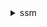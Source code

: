 <details>

<summary>
ssm
</summary>

- <details><summary>add-tags-to-resource</summary>

  * --resource-type
  * --resource-id
  * --tags
  * --cli-input-json
  * --cli-input-yaml
  * --generate-cli-skeleton


- <details><summary>associate-ops-item-related-item</summary>

  * --ops-item-id
  * --association-type
  * --resource-type
  * --resource-uri
  * --cli-input-json
  * --cli-input-yaml
  * --generate-cli-skeleton


- <details><summary>cancel-command</summary>

  * --command-id
  * --instance-ids
  * --cli-input-json
  * --cli-input-yaml
  * --generate-cli-skeleton


- <details><summary>cancel-maintenance-window-execution</summary>

  * --window-execution-id
  * --cli-input-json
  * --cli-input-yaml
  * --generate-cli-skeleton


- <details><summary>create-activation</summary>

  * --description
  * --default-instance-name
  * --iam-role
  * --registration-limit
  * --expiration-date
  * --tags
  * --cli-input-json
  * --cli-input-yaml
  * --generate-cli-skeleton


- <details><summary>create-association</summary>

  * --name
  * --document-version
  * --instance-id
  * --parameters
  * --targets
  * --schedule-expression
  * --output-location
  * --association-name
  * --automation-target-parameter-name
  * --max-errors
  * --max-concurrency
  * --compliance-severity
  * --sync-compliance
  * --apply-only-at-cron-interval
  * --no-apply-only-at-cron-interval
  * --calendar-names
  * --target-locations
  * --cli-input-json
  * --cli-input-yaml
  * --generate-cli-skeleton


- <details><summary>create-association-batch</summary>

  * --entries
  * --cli-input-json
  * --cli-input-yaml
  * --generate-cli-skeleton


- <details><summary>create-document</summary>

  * --content
  * --requires
  * --attachments
  * --name
  * --display-name
  * --version-name
  * --document-type
  * --document-format
  * --target-type
  * --tags
  * --cli-input-json
  * --cli-input-yaml
  * --generate-cli-skeleton


- <details><summary>create-maintenance-window</summary>

  * --name
  * --description
  * --start-date
  * --end-date
  * --schedule
  * --schedule-timezone
  * --schedule-offset
  * --duration
  * --cutoff
  * --allow-unassociated-targets
  * --no-allow-unassociated-targets
  * --client-token
  * --tags
  * --cli-input-json
  * --cli-input-yaml
  * --generate-cli-skeleton


- <details><summary>create-ops-item</summary>

  * --description
  * --ops-item-type
  * --operational-data
  * --notifications
  * --priority
  * --related-ops-items
  * --source
  * --title
  * --tags
  * --category
  * --severity
  * --actual-start-time
  * --actual-end-time
  * --planned-start-time
  * --planned-end-time
  * --cli-input-json
  * --cli-input-yaml
  * --generate-cli-skeleton


- <details><summary>create-ops-metadata</summary>

  * --resource-id
  * --metadata
  * --tags
  * --cli-input-json
  * --cli-input-yaml
  * --generate-cli-skeleton


- <details><summary>create-patch-baseline</summary>

  * --operating-system
  * --name
  * --global-filters
  * --approval-rules
  * --approved-patches
  * --approved-patches-compliance-level
  * --approved-patches-enable-non-security
  * --no-approved-patches-enable-non-security
  * --rejected-patches
  * --rejected-patches-action
  * --description
  * --sources
  * --client-token
  * --tags
  * --cli-input-json
  * --cli-input-yaml
  * --generate-cli-skeleton


- <details><summary>create-resource-data-sync</summary>

  * --sync-name
  * --s3-destination
  * --sync-type
  * --sync-source
  * --cli-input-json
  * --cli-input-yaml
  * --generate-cli-skeleton


- <details><summary>delete-activation</summary>

  * --activation-id
  * --cli-input-json
  * --cli-input-yaml
  * --generate-cli-skeleton


- <details><summary>delete-association</summary>

  * --name
  * --instance-id
  * --association-id
  * --cli-input-json
  * --cli-input-yaml
  * --generate-cli-skeleton


- <details><summary>delete-document</summary>

  * --name
  * --document-version
  * --version-name
  * --force
  * --no-force
  * --cli-input-json
  * --cli-input-yaml
  * --generate-cli-skeleton


- <details><summary>delete-inventory</summary>

  * --type-name
  * --schema-delete-option
  * --dry-run
  * --no-dry-run
  * --client-token
  * --cli-input-json
  * --cli-input-yaml
  * --generate-cli-skeleton


- <details><summary>delete-maintenance-window</summary>

  * --window-id
  * --cli-input-json
  * --cli-input-yaml
  * --generate-cli-skeleton


- <details><summary>delete-ops-metadata</summary>

  * --ops-metadata-arn
  * --cli-input-json
  * --cli-input-yaml
  * --generate-cli-skeleton


- <details><summary>delete-parameter</summary>

  * --name
  * --cli-input-json
  * --cli-input-yaml
  * --generate-cli-skeleton


- <details><summary>delete-parameters</summary>

  * --names
  * --cli-input-json
  * --cli-input-yaml
  * --generate-cli-skeleton


- <details><summary>delete-patch-baseline</summary>

  * --baseline-id
  * --cli-input-json
  * --cli-input-yaml
  * --generate-cli-skeleton


- <details><summary>delete-resource-data-sync</summary>

  * --sync-name
  * --sync-type
  * --cli-input-json
  * --cli-input-yaml
  * --generate-cli-skeleton


- <details><summary>deregister-managed-instance</summary>

  * --instance-id
  * --cli-input-json
  * --cli-input-yaml
  * --generate-cli-skeleton


- <details><summary>deregister-patch-baseline-for-patch-group</summary>

  * --baseline-id
  * --patch-group
  * --cli-input-json
  * --cli-input-yaml
  * --generate-cli-skeleton


- <details><summary>deregister-target-from-maintenance-window</summary>

  * --window-id
  * --window-target-id
  * --safe
  * --no-safe
  * --cli-input-json
  * --cli-input-yaml
  * --generate-cli-skeleton


- <details><summary>deregister-task-from-maintenance-window</summary>

  * --window-id
  * --window-task-id
  * --cli-input-json
  * --cli-input-yaml
  * --generate-cli-skeleton


- <details><summary>describe-activations</summary>

  * --filters
  * --cli-input-json
  * --cli-input-yaml
  * --starting-token
  * --page-size
  * --max-items
  * --generate-cli-skeleton


- <details><summary>describe-association</summary>

  * --name
  * --instance-id
  * --association-id
  * --association-version
  * --cli-input-json
  * --cli-input-yaml
  * --generate-cli-skeleton


- <details><summary>describe-association-executions</summary>

  * --association-id
  * --filters
  * --cli-input-json
  * --cli-input-yaml
  * --starting-token
  * --page-size
  * --max-items
  * --generate-cli-skeleton


- <details><summary>describe-association-execution-targets</summary>

  * --association-id
  * --execution-id
  * --filters
  * --cli-input-json
  * --cli-input-yaml
  * --starting-token
  * --page-size
  * --max-items
  * --generate-cli-skeleton


- <details><summary>describe-automation-executions</summary>

  * --filters
  * --cli-input-json
  * --cli-input-yaml
  * --starting-token
  * --page-size
  * --max-items
  * --generate-cli-skeleton


- <details><summary>describe-automation-step-executions</summary>

  * --automation-execution-id
  * --filters
  * --reverse-order
  * --no-reverse-order
  * --cli-input-json
  * --cli-input-yaml
  * --starting-token
  * --page-size
  * --max-items
  * --generate-cli-skeleton


- <details><summary>describe-available-patches</summary>

  * --filters
  * --cli-input-json
  * --cli-input-yaml
  * --starting-token
  * --page-size
  * --max-items
  * --generate-cli-skeleton


- <details><summary>describe-document</summary>

  * --name
  * --document-version
  * --version-name
  * --cli-input-json
  * --cli-input-yaml
  * --generate-cli-skeleton


- <details><summary>describe-document-permission</summary>

  * --name
  * --permission-type
  * --max-results
  * --next-token
  * --cli-input-json
  * --cli-input-yaml
  * --generate-cli-skeleton


- <details><summary>describe-effective-instance-associations</summary>

  * --instance-id
  * --cli-input-json
  * --cli-input-yaml
  * --starting-token
  * --page-size
  * --max-items
  * --generate-cli-skeleton


- <details><summary>describe-effective-patches-for-patch-baseline</summary>

  * --baseline-id
  * --cli-input-json
  * --cli-input-yaml
  * --starting-token
  * --page-size
  * --max-items
  * --generate-cli-skeleton


- <details><summary>describe-instance-associations-status</summary>

  * --instance-id
  * --cli-input-json
  * --cli-input-yaml
  * --starting-token
  * --page-size
  * --max-items
  * --generate-cli-skeleton


- <details><summary>describe-instance-information</summary>

  * --instance-information-filter-list
  * --filters
  * --cli-input-json
  * --cli-input-yaml
  * --starting-token
  * --page-size
  * --max-items
  * --generate-cli-skeleton


- <details><summary>describe-instance-patches</summary>

  * --instance-id
  * --filters
  * --cli-input-json
  * --cli-input-yaml
  * --starting-token
  * --page-size
  * --max-items
  * --generate-cli-skeleton


- <details><summary>describe-instance-patch-states</summary>

  * --instance-ids
  * --cli-input-json
  * --cli-input-yaml
  * --starting-token
  * --page-size
  * --max-items
  * --generate-cli-skeleton


- <details><summary>describe-instance-patch-states-for-patch-group</summary>

  * --patch-group
  * --filters
  * --cli-input-json
  * --cli-input-yaml
  * --starting-token
  * --page-size
  * --max-items
  * --generate-cli-skeleton


- <details><summary>describe-inventory-deletions</summary>

  * --deletion-id
  * --cli-input-json
  * --cli-input-yaml
  * --starting-token
  * --page-size
  * --max-items
  * --generate-cli-skeleton


- <details><summary>describe-maintenance-window-executions</summary>

  * --window-id
  * --filters
  * --cli-input-json
  * --cli-input-yaml
  * --starting-token
  * --page-size
  * --max-items
  * --generate-cli-skeleton


- <details><summary>describe-maintenance-window-execution-task-invocations</summary>

  * --window-execution-id
  * --task-id
  * --filters
  * --cli-input-json
  * --cli-input-yaml
  * --starting-token
  * --page-size
  * --max-items
  * --generate-cli-skeleton


- <details><summary>describe-maintenance-window-execution-tasks</summary>

  * --window-execution-id
  * --filters
  * --cli-input-json
  * --cli-input-yaml
  * --starting-token
  * --page-size
  * --max-items
  * --generate-cli-skeleton


- <details><summary>describe-maintenance-windows</summary>

  * --filters
  * --cli-input-json
  * --cli-input-yaml
  * --starting-token
  * --page-size
  * --max-items
  * --generate-cli-skeleton


- <details><summary>describe-maintenance-window-schedule</summary>

  * --window-id
  * --targets
  * --resource-type
  * --filters
  * --cli-input-json
  * --cli-input-yaml
  * --starting-token
  * --page-size
  * --max-items
  * --generate-cli-skeleton


- <details><summary>describe-maintenance-windows-for-target</summary>

  * --targets
  * --resource-type
  * --cli-input-json
  * --cli-input-yaml
  * --starting-token
  * --page-size
  * --max-items
  * --generate-cli-skeleton


- <details><summary>describe-maintenance-window-targets</summary>

  * --window-id
  * --filters
  * --cli-input-json
  * --cli-input-yaml
  * --starting-token
  * --page-size
  * --max-items
  * --generate-cli-skeleton


- <details><summary>describe-maintenance-window-tasks</summary>

  * --window-id
  * --filters
  * --cli-input-json
  * --cli-input-yaml
  * --starting-token
  * --page-size
  * --max-items
  * --generate-cli-skeleton


- <details><summary>describe-ops-items</summary>

  * --ops-item-filters
  * --cli-input-json
  * --cli-input-yaml
  * --starting-token
  * --page-size
  * --max-items
  * --generate-cli-skeleton


- <details><summary>describe-parameters</summary>

  * --filters
  * --parameter-filters
  * --cli-input-json
  * --cli-input-yaml
  * --starting-token
  * --page-size
  * --max-items
  * --generate-cli-skeleton


- <details><summary>describe-patch-baselines</summary>

  * --filters
  * --cli-input-json
  * --cli-input-yaml
  * --starting-token
  * --page-size
  * --max-items
  * --generate-cli-skeleton


- <details><summary>describe-patch-groups</summary>

  * --filters
  * --cli-input-json
  * --cli-input-yaml
  * --starting-token
  * --page-size
  * --max-items
  * --generate-cli-skeleton


- <details><summary>describe-patch-group-state</summary>

  * --patch-group
  * --cli-input-json
  * --cli-input-yaml
  * --generate-cli-skeleton


- <details><summary>describe-patch-properties</summary>

  * --operating-system
  * --property
  * --patch-set
  * --cli-input-json
  * --cli-input-yaml
  * --starting-token
  * --page-size
  * --max-items
  * --generate-cli-skeleton


- <details><summary>describe-sessions</summary>

  * --state
  * --filters
  * --cli-input-json
  * --cli-input-yaml
  * --starting-token
  * --page-size
  * --max-items
  * --generate-cli-skeleton


- <details><summary>disassociate-ops-item-related-item</summary>

  * --ops-item-id
  * --association-id
  * --cli-input-json
  * --cli-input-yaml
  * --generate-cli-skeleton


- <details><summary>get-automation-execution</summary>

  * --automation-execution-id
  * --cli-input-json
  * --cli-input-yaml
  * --generate-cli-skeleton


- <details><summary>get-calendar-state</summary>

  * --calendar-names
  * --at-time
  * --cli-input-json
  * --cli-input-yaml
  * --generate-cli-skeleton


- <details><summary>get-command-invocation</summary>

  * --command-id
  * --instance-id
  * --plugin-name
  * --cli-input-json
  * --cli-input-yaml
  * --generate-cli-skeleton


- <details><summary>get-connection-status</summary>

  * --target
  * --cli-input-json
  * --cli-input-yaml
  * --generate-cli-skeleton


- <details><summary>get-default-patch-baseline</summary>

  * --operating-system
  * --cli-input-json
  * --cli-input-yaml
  * --generate-cli-skeleton


- <details><summary>get-deployable-patch-snapshot-for-instance</summary>

  * --instance-id
  * --snapshot-id
  * --baseline-override
  * --cli-input-json
  * --cli-input-yaml
  * --generate-cli-skeleton


- <details><summary>get-document</summary>

  * --name
  * --version-name
  * --document-version
  * --document-format
  * --cli-input-json
  * --cli-input-yaml
  * --generate-cli-skeleton


- <details><summary>get-inventory</summary>

  * --filters
  * --aggregators
  * --result-attributes
  * --cli-input-json
  * --cli-input-yaml
  * --starting-token
  * --page-size
  * --max-items
  * --generate-cli-skeleton


- <details><summary>get-inventory-schema</summary>

  * --type-name
  * --aggregator
  * --no-aggregator
  * --sub-type
  * --no-sub-type
  * --cli-input-json
  * --cli-input-yaml
  * --starting-token
  * --page-size
  * --max-items
  * --generate-cli-skeleton


- <details><summary>get-maintenance-window</summary>

  * --window-id
  * --cli-input-json
  * --cli-input-yaml
  * --generate-cli-skeleton


- <details><summary>get-maintenance-window-execution</summary>

  * --window-execution-id
  * --cli-input-json
  * --cli-input-yaml
  * --generate-cli-skeleton


- <details><summary>get-maintenance-window-execution-task</summary>

  * --window-execution-id
  * --task-id
  * --cli-input-json
  * --cli-input-yaml
  * --generate-cli-skeleton


- <details><summary>get-maintenance-window-execution-task-invocation</summary>

  * --window-execution-id
  * --task-id
  * --invocation-id
  * --cli-input-json
  * --cli-input-yaml
  * --generate-cli-skeleton


- <details><summary>get-maintenance-window-task</summary>

  * --window-id
  * --window-task-id
  * --cli-input-json
  * --cli-input-yaml
  * --generate-cli-skeleton


- <details><summary>get-ops-item</summary>

  * --ops-item-id
  * --cli-input-json
  * --cli-input-yaml
  * --generate-cli-skeleton


- <details><summary>get-ops-metadata</summary>

  * --ops-metadata-arn
  * --max-results
  * --next-token
  * --cli-input-json
  * --cli-input-yaml
  * --generate-cli-skeleton


- <details><summary>get-ops-summary</summary>

  * --sync-name
  * --filters
  * --aggregators
  * --result-attributes
  * --cli-input-json
  * --cli-input-yaml
  * --starting-token
  * --page-size
  * --max-items
  * --generate-cli-skeleton


- <details><summary>get-parameter</summary>

  * --name
  * --with-decryption
  * --no-with-decryption
  * --cli-input-json
  * --cli-input-yaml
  * --generate-cli-skeleton


- <details><summary>get-parameter-history</summary>

  * --name
  * --with-decryption
  * --no-with-decryption
  * --cli-input-json
  * --cli-input-yaml
  * --starting-token
  * --page-size
  * --max-items
  * --generate-cli-skeleton


- <details><summary>get-parameters</summary>

  * --names
  * --with-decryption
  * --no-with-decryption
  * --cli-input-json
  * --cli-input-yaml
  * --generate-cli-skeleton


- <details><summary>get-parameters-by-path</summary>

  * --path
  * --recursive
  * --no-recursive
  * --parameter-filters
  * --with-decryption
  * --no-with-decryption
  * --cli-input-json
  * --cli-input-yaml
  * --starting-token
  * --page-size
  * --max-items
  * --generate-cli-skeleton


- <details><summary>get-patch-baseline</summary>

  * --baseline-id
  * --cli-input-json
  * --cli-input-yaml
  * --generate-cli-skeleton


- <details><summary>get-patch-baseline-for-patch-group</summary>

  * --patch-group
  * --operating-system
  * --cli-input-json
  * --cli-input-yaml
  * --generate-cli-skeleton


- <details><summary>get-service-setting</summary>

  * --setting-id
  * --cli-input-json
  * --cli-input-yaml
  * --generate-cli-skeleton


- <details><summary>help</summary>

  * 


- <details><summary>label-parameter-version</summary>

  * --name
  * --parameter-version
  * --labels
  * --cli-input-json
  * --cli-input-yaml
  * --generate-cli-skeleton


- <details><summary>list-associations</summary>

  * --association-filter-list
  * --cli-input-json
  * --cli-input-yaml
  * --starting-token
  * --page-size
  * --max-items
  * --generate-cli-skeleton


- <details><summary>list-association-versions</summary>

  * --association-id
  * --cli-input-json
  * --cli-input-yaml
  * --starting-token
  * --page-size
  * --max-items
  * --generate-cli-skeleton


- <details><summary>list-command-invocations</summary>

  * --command-id
  * --instance-id
  * --filters
  * --details
  * --no-details
  * --cli-input-json
  * --cli-input-yaml
  * --starting-token
  * --page-size
  * --max-items
  * --generate-cli-skeleton


- <details><summary>list-commands</summary>

  * --command-id
  * --instance-id
  * --filters
  * --cli-input-json
  * --cli-input-yaml
  * --starting-token
  * --page-size
  * --max-items
  * --generate-cli-skeleton


- <details><summary>list-compliance-items</summary>

  * --filters
  * --resource-ids
  * --resource-types
  * --cli-input-json
  * --cli-input-yaml
  * --starting-token
  * --page-size
  * --max-items
  * --generate-cli-skeleton


- <details><summary>list-compliance-summaries</summary>

  * --filters
  * --cli-input-json
  * --cli-input-yaml
  * --starting-token
  * --page-size
  * --max-items
  * --generate-cli-skeleton


- <details><summary>list-document-metadata-history</summary>

  * --name
  * --document-version
  * --metadata
  * --next-token
  * --max-results
  * --cli-input-json
  * --cli-input-yaml
  * --generate-cli-skeleton


- <details><summary>list-documents</summary>

  * --document-filter-list
  * --filters
  * --cli-input-json
  * --cli-input-yaml
  * --starting-token
  * --page-size
  * --max-items
  * --generate-cli-skeleton


- <details><summary>list-document-versions</summary>

  * --name
  * --cli-input-json
  * --cli-input-yaml
  * --starting-token
  * --page-size
  * --max-items
  * --generate-cli-skeleton


- <details><summary>list-inventory-entries</summary>

  * --instance-id
  * --type-name
  * --filters
  * --next-token
  * --max-results
  * --cli-input-json
  * --cli-input-yaml
  * --generate-cli-skeleton


- <details><summary>list-ops-item-events</summary>

  * --filters
  * --cli-input-json
  * --cli-input-yaml
  * --starting-token
  * --page-size
  * --max-items
  * --generate-cli-skeleton


- <details><summary>list-ops-item-related-items</summary>

  * --ops-item-id
  * --filters
  * --cli-input-json
  * --cli-input-yaml
  * --starting-token
  * --page-size
  * --max-items
  * --generate-cli-skeleton


- <details><summary>list-ops-metadata</summary>

  * --filters
  * --cli-input-json
  * --cli-input-yaml
  * --starting-token
  * --page-size
  * --max-items
  * --generate-cli-skeleton


- <details><summary>list-resource-compliance-summaries</summary>

  * --filters
  * --cli-input-json
  * --cli-input-yaml
  * --starting-token
  * --page-size
  * --max-items
  * --generate-cli-skeleton


- <details><summary>list-resource-data-sync</summary>

  * --sync-type
  * --cli-input-json
  * --cli-input-yaml
  * --starting-token
  * --page-size
  * --max-items
  * --generate-cli-skeleton


- <details><summary>list-tags-for-resource</summary>

  * --resource-type
  * --resource-id
  * --cli-input-json
  * --cli-input-yaml
  * --generate-cli-skeleton


- <details><summary>modify-document-permission</summary>

  * --name
  * --permission-type
  * --account-ids-to-add
  * --account-ids-to-remove
  * --shared-document-version
  * --cli-input-json
  * --cli-input-yaml
  * --generate-cli-skeleton


- <details><summary>put-compliance-items</summary>

  * --resource-id
  * --resource-type
  * --compliance-type
  * --execution-summary
  * --items
  * --item-content-hash
  * --upload-type
  * --cli-input-json
  * --cli-input-yaml
  * --generate-cli-skeleton


- <details><summary>put-inventory</summary>

  * --instance-id
  * --items
  * --cli-input-json
  * --cli-input-yaml
  * --generate-cli-skeleton


- <details><summary>put-parameter</summary>

  * --name
  * --description
  * --value
  * --type
  * --key-id
  * --overwrite
  * --no-overwrite
  * --allowed-pattern
  * --tags
  * --tier
  * --policies
  * --data-type
  * --cli-input-json
  * --cli-input-yaml
  * --generate-cli-skeleton


- <details><summary>register-default-patch-baseline</summary>

  * --baseline-id
  * --cli-input-json
  * --cli-input-yaml
  * --generate-cli-skeleton


- <details><summary>register-patch-baseline-for-patch-group</summary>

  * --baseline-id
  * --patch-group
  * --cli-input-json
  * --cli-input-yaml
  * --generate-cli-skeleton


- <details><summary>register-target-with-maintenance-window</summary>

  * --window-id
  * --resource-type
  * --targets
  * --owner-information
  * --name
  * --description
  * --client-token
  * --cli-input-json
  * --cli-input-yaml
  * --generate-cli-skeleton


- <details><summary>register-task-with-maintenance-window</summary>

  * --window-id
  * --targets
  * --task-arn
  * --service-role-arn
  * --task-type
  * --task-parameters
  * --task-invocation-parameters
  * --priority
  * --max-concurrency
  * --max-errors
  * --logging-info
  * --name
  * --description
  * --client-token
  * --cli-input-json
  * --cli-input-yaml
  * --generate-cli-skeleton


- <details><summary>remove-tags-from-resource</summary>

  * --resource-type
  * --resource-id
  * --tag-keys
  * --cli-input-json
  * --cli-input-yaml
  * --generate-cli-skeleton


- <details><summary>reset-service-setting</summary>

  * --setting-id
  * --cli-input-json
  * --cli-input-yaml
  * --generate-cli-skeleton


- <details><summary>resume-session</summary>

  * --session-id
  * --cli-input-json
  * --cli-input-yaml
  * --generate-cli-skeleton


- <details><summary>send-automation-signal</summary>

  * --automation-execution-id
  * --signal-type
  * --payload
  * --cli-input-json
  * --cli-input-yaml
  * --generate-cli-skeleton


- <details><summary>send-command</summary>

  * --instance-ids
  * --targets
  * --document-name
  * --document-version
  * --document-hash
  * --document-hash-type
  * --timeout-seconds
  * --comment
  * --parameters
  * --output-s3-region
  * --output-s3-bucket-name
  * --output-s3-key-prefix
  * --max-concurrency
  * --max-errors
  * --service-role-arn
  * --notification-config
  * --cloud-watch-output-config
  * --cli-input-json
  * --cli-input-yaml
  * --generate-cli-skeleton


- <details><summary>start-associations-once</summary>

  * --association-ids
  * --cli-input-json
  * --cli-input-yaml
  * --generate-cli-skeleton


- <details><summary>start-automation-execution</summary>

  * --document-name
  * --document-version
  * --parameters
  * --client-token
  * --mode
  * --target-parameter-name
  * --targets
  * --target-maps
  * --max-concurrency
  * --max-errors
  * --target-locations
  * --tags
  * --cli-input-json
  * --cli-input-yaml
  * --generate-cli-skeleton


- <details><summary>start-change-request-execution</summary>

  * --scheduled-time
  * --document-name
  * --document-version
  * --parameters
  * --change-request-name
  * --client-token
  * --runbooks
  * --tags
  * --scheduled-end-time
  * --change-details
  * --cli-input-json
  * --cli-input-yaml
  * --generate-cli-skeleton


- <details><summary>start-session</summary>

  * --target
  * --document-name
  * --parameters
  * --cli-input-json
  * --cli-input-yaml
  * --generate-cli-skeleton


- <details><summary>stop-automation-execution</summary>

  * --automation-execution-id
  * --type
  * --cli-input-json
  * --cli-input-yaml
  * --generate-cli-skeleton


- <details><summary>terminate-session</summary>

  * --session-id
  * --cli-input-json
  * --cli-input-yaml
  * --generate-cli-skeleton


- <details><summary>unlabel-parameter-version</summary>

  * --name
  * --parameter-version
  * --labels
  * --cli-input-json
  * --cli-input-yaml
  * --generate-cli-skeleton


- <details><summary>update-association</summary>

  * --association-id
  * --parameters
  * --document-version
  * --schedule-expression
  * --output-location
  * --name
  * --targets
  * --association-name
  * --association-version
  * --automation-target-parameter-name
  * --max-errors
  * --max-concurrency
  * --compliance-severity
  * --sync-compliance
  * --apply-only-at-cron-interval
  * --no-apply-only-at-cron-interval
  * --calendar-names
  * --target-locations
  * --cli-input-json
  * --cli-input-yaml
  * --generate-cli-skeleton


- <details><summary>update-association-status</summary>

  * --name
  * --instance-id
  * --association-status
  * --cli-input-json
  * --cli-input-yaml
  * --generate-cli-skeleton


- <details><summary>update-document</summary>

  * --content
  * --attachments
  * --name
  * --display-name
  * --version-name
  * --document-version
  * --document-format
  * --target-type
  * --cli-input-json
  * --cli-input-yaml
  * --generate-cli-skeleton


- <details><summary>update-document-default-version</summary>

  * --name
  * --document-version
  * --cli-input-json
  * --cli-input-yaml
  * --generate-cli-skeleton


- <details><summary>update-document-metadata</summary>

  * --name
  * --document-version
  * --document-reviews
  * --cli-input-json
  * --cli-input-yaml
  * --generate-cli-skeleton


- <details><summary>update-maintenance-window</summary>

  * --window-id
  * --name
  * --description
  * --start-date
  * --end-date
  * --schedule
  * --schedule-timezone
  * --schedule-offset
  * --duration
  * --cutoff
  * --allow-unassociated-targets
  * --no-allow-unassociated-targets
  * --enabled
  * --no-enabled
  * --replace
  * --no-replace
  * --cli-input-json
  * --cli-input-yaml
  * --generate-cli-skeleton


- <details><summary>update-maintenance-window-target</summary>

  * --window-id
  * --window-target-id
  * --targets
  * --owner-information
  * --name
  * --description
  * --replace
  * --no-replace
  * --cli-input-json
  * --cli-input-yaml
  * --generate-cli-skeleton


- <details><summary>update-maintenance-window-task</summary>

  * --window-id
  * --window-task-id
  * --targets
  * --task-arn
  * --service-role-arn
  * --task-parameters
  * --task-invocation-parameters
  * --priority
  * --max-concurrency
  * --max-errors
  * --logging-info
  * --name
  * --description
  * --replace
  * --no-replace
  * --cli-input-json
  * --cli-input-yaml
  * --generate-cli-skeleton


- <details><summary>update-managed-instance-role</summary>

  * --instance-id
  * --iam-role
  * --cli-input-json
  * --cli-input-yaml
  * --generate-cli-skeleton


- <details><summary>update-ops-item</summary>

  * --description
  * --operational-data
  * --operational-data-to-delete
  * --notifications
  * --priority
  * --related-ops-items
  * --status
  * --ops-item-id
  * --title
  * --category
  * --severity
  * --actual-start-time
  * --actual-end-time
  * --planned-start-time
  * --planned-end-time
  * --cli-input-json
  * --cli-input-yaml
  * --generate-cli-skeleton


- <details><summary>update-ops-metadata</summary>

  * --ops-metadata-arn
  * --metadata-to-update
  * --keys-to-delete
  * --cli-input-json
  * --cli-input-yaml
  * --generate-cli-skeleton


- <details><summary>update-patch-baseline</summary>

  * --baseline-id
  * --name
  * --global-filters
  * --approval-rules
  * --approved-patches
  * --approved-patches-compliance-level
  * --approved-patches-enable-non-security
  * --no-approved-patches-enable-non-security
  * --rejected-patches
  * --rejected-patches-action
  * --description
  * --sources
  * --replace
  * --no-replace
  * --cli-input-json
  * --cli-input-yaml
  * --generate-cli-skeleton


- <details><summary>update-resource-data-sync</summary>

  * --sync-name
  * --sync-type
  * --sync-source
  * --cli-input-json
  * --cli-input-yaml
  * --generate-cli-skeleton


- <details><summary>update-service-setting</summary>

  * --setting-id
  * --setting-value
  * --cli-input-json
  * --cli-input-yaml
  * --generate-cli-skeleton


- <details><summary>wait</summary>

  * 


</details>

